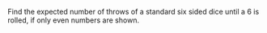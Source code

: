 Find the expected number of throws of a standard six sided dice until a 6 is rolled, if only even numbers are shown.
